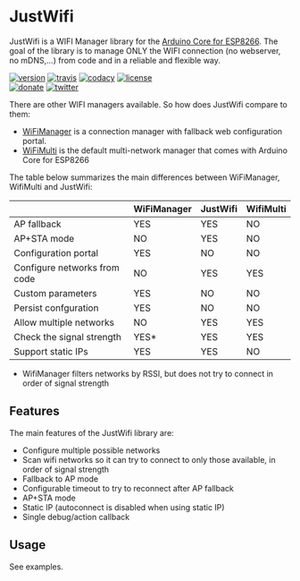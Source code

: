 # JustWifi

JustWifi is a WIFI Manager library for the [Arduino Core for ESP8266][2]. The goal of the library is to manage ONLY the WIFI connection (no webserver, no mDNS,...) from code and in a reliable and flexible way.

[![version](https://img.shields.io/badge/version-1.2.0-brightgreen.svg)](CHANGELOG.md)
[![travis](https://travis-ci.org/xoseperez/justwifi.svg?branch=master)](https://travis-ci.org/xoseperez/justwifi)
[![codacy](https://img.shields.io/codacy/grade/4ccbea0317c4415eb2d1c562feced407/master.svg)](https://www.codacy.com/app/xoseperez/justwifi/dashboard)
[![license](https://img.shields.io/github/license/xoseperez/justwifi.svg)](LICENSE)
<br />
[![donate](https://img.shields.io/badge/donate-PayPal-blue.svg)](https://www.paypal.com/cgi-bin/webscr?cmd=_donations&business=xose%2eperez%40gmail%2ecom&lc=US&no_note=0&currency_code=EUR&bn=PP%2dDonationsBF%3abtn_donate_LG%2egif%3aNonHostedGuest)
[![twitter](https://img.shields.io/twitter/follow/xoseperez.svg?style=social)](https://twitter.com/intent/follow?screen_name=xoseperez)

There are other WIFI managers available. So how does JustWifi compare to them:

* [WiFiManager][1] is a connection manager with fallback web configuration portal.
* [WiFiMulti][2] is the default multi-network manager that comes with Arduino Core for ESP8266

The table below summarizes the main differences between WiFiManager, WifiMulti and JustWifi:

||WiFiManager|JustWifi|WifiMulti|
|-|-|-|-|
| AP fallback | YES | YES | NO |
| AP+STA mode | NO | YES | NO |
| Configuration portal | YES | NO | NO |
| Configure networks from code | NO | YES | YES
| Custom parameters | YES | NO | NO |
| Persist confguration | YES | NO | NO |
| Allow multiple networks | NO | YES | YES |
| Check the signal strength  | YES* | YES | YES |
| Support static IPs | YES | YES | NO |

* WifiManager filters networks by RSSI, but does not try to connect in order of signal strength


## Features

The main features of the JustWifi library are:

* Configure multiple possible networks
* Scan wifi networks so it can try to connect to only those available, in order of signal strength
* Fallback to AP mode
* Configurable timeout to try to reconnect after AP fallback
* AP+STA mode
* Static IP (autoconnect is disabled when using static IP)
* Single debug/action callback

## Usage

See examples.

[1]:https://github.com/tzapu/WiFiManager
[2]:https://github.com/esp8266/Arduino
